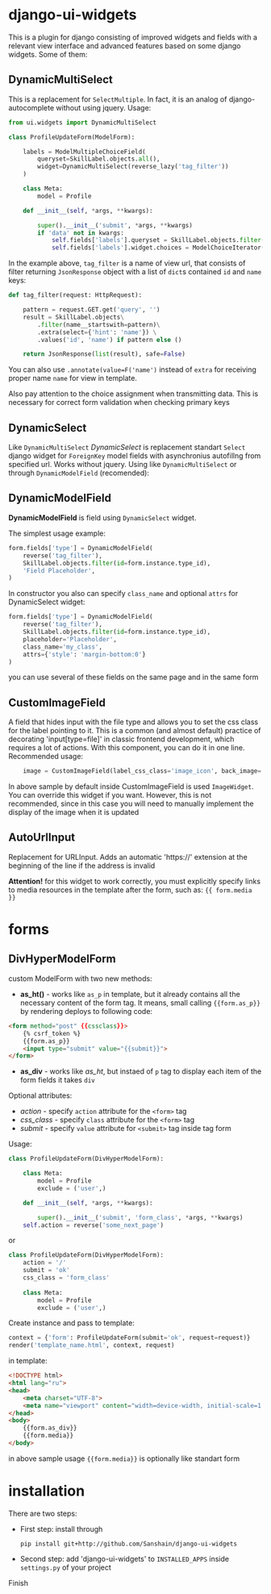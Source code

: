 # django-ui-widgets

This is a plugin for django consisting of improved widgets and fields with a relevant view interface and advanced features based on some django widgets. Some of them:

## DynamicMultiSelect

This is a replacement for `SelectMultiple`. In fact, it is an analog of django-autocomplete without using jquery. Usage:

```python
from ui.widgets import DynamicMultiSelect

class ProfileUpdateForm(ModelForm): 

    labels = ModelMultipleChoiceField(
        queryset=SkillLabel.objects.all(),
        widget=DynamicMultiSelect(reverse_lazy('tag_filter'))
    )

    class Meta:
        model = Profile

    def __init__(self, *args, **kwargs):

        super().__init__('submit', *args, **kwargs)
        if 'data' not in kwargs:
            self.fields['labels'].queryset = SkillLabel.objects.filter(profile=self.instance)
            self.fields['labels'].widget.choices = ModelChoiceIterator(self.fields['labels'])
```
In the example above, `tag_filter` is a name of view url, that consists of filter returning `JsonResponse` object with a list of `dict`s contained `id` and `name` keys:

```python
def tag_filter(request: HttpRequest):

    pattern = request.GET.get('query', '')
    result = SkillLabel.objects\
        .filter(name__startswith=pattern)\
        .extra(select={'hint': 'name'}) \
        .values('id', 'name') if pattern else ()

    return JsonResponse(list(result), safe=False)
```
You can also use `.annotate(value=F('name')` instead of `extra` for receiving proper name `name` for view in template.

Also pay attention to the choice assignment when transmitting data. This is necessary for correct form validation when checking primary keys

## DynamicSelect

Like `DynamicMultiSelect` *DynamicSelect* is replacement standart `Select` django widget for `ForeignKey` model fields with asynchronius autofillng from specified url. Works without jquery. Using like `DynamicMultiSelect` or through `DynamicModelField` (recomended):

## DynamicModelField

**DynamicModelField** is field using `DynamicSelect` widget. 

The simplest usage example:

```python
form.fields['type'] = DynamicModelField(
    reverse('tag_filter'),
    SkillLabel.objects.filter(id=form.instance.type_id),
    'Field Placeholder',
)
```

In constructor you also can specify `class_name` and optional `attrs` for DynamicSelect widget:

```python
form.fields['type'] = DynamicModelField(
    reverse('tag_filter'),
    SkillLabel.objects.filter(id=form.instance.type_id),
    placeholder='Placeholder',
    class_name='my_class',
    attrs={'style': 'margin-bottom:0'}
)
```
you can use several of these fields on the same page and in the same form

## CustomImageField

A field that hides input with the file type and allows you to set the css class for the label pointing to it. 
This is a common (and almost default) practice of decorating 'input[type=file]' in classic frontend development, which requires a lot of actions. 
With this component, you can do it in one line. Recommended usage:

```python
    image = CustomImageField(label_css_class='image_icon', back_image='photo_up.jpg')
```

In above sample by default inside CustomImageField is used `ImageWidget`. You can override this widget if you want. 
However, this is not recommended, since in this case you will need to manually implement the display of the image when it is updated

## AutoUrlInput

Replacement for URLInput. Adds an automatic 'https://' extension at the beginning of the line if the address is invalid

**Attention!**
for this widget to work correctly, you must explicitly specify links to media resources in the template after the form, such as: `{{ form.media }}`


# forms


## DivHyperModelForm

custom ModelForm with two new methods:

- **as_ht()** - works like `as_p` in template, but it already contains all the necessary content of the form tag. It means, small calling `{{form.as_p}}` by rendering
deploys to following code:

```html
<form method="post" {{cssclass}}>
    {% csrf_token %}
    {{form.as_p}}
    <input type="submit" value="{{submit}}">
</form>
```

- **as_div** - works like *as_ht*, but instaed of `p` tag to display each item of the form fields it takes `div`

Optional attributes:

- *action* - specify `action` attribute for the `<form>` tag
- *css_class* - specify `class` attribute for the `<form>` tag
- *submit* - specify `value` attribute for `<submit>` tag inside tag form

Usage:

```python
class ProfileUpdateForm(DivHyperModelForm):  

    class Meta:
        model = Profile
        exclude = ('user',)

    def __init__(self, *args, **kwargs):

        super().__init__('submit', 'form_class', *args, **kwargs)
	self.action = reverse('some_next_page')
```
or 
```python
class ProfileUpdateForm(DivHyperModelForm):  
    action = '/'
    submit = 'ok'
    css_class = 'form_class'
    
    class Meta:
        model = Profile
        exclude = ('user',)
```

Create instance and pass to template:

```python
context = {'form': ProfileUpdateForm(submit='ok', request=request)}
render('template_name.html', context, request)
```

in template:
```html
<!DOCTYPE html>
<html lang="ru">
<head>
    <meta charset="UTF-8">
    <meta name="viewport" content="width=device-width, initial-scale=1.0">	
</head>
<body>
	{{form.as_div}}
	{{form.media}}
</body>
```

in above sample usage `{{form.media}}` is optionally like standart form


# installation

There are two steps:
- First step: install through 

    ```
    pip install git+http://github.com/Sanshain/django-ui-widgets
    ```
- Second step: add 'django-ui-widgets' to `INSTALLED_APPS` inside `settings.py` of your project

Finish






